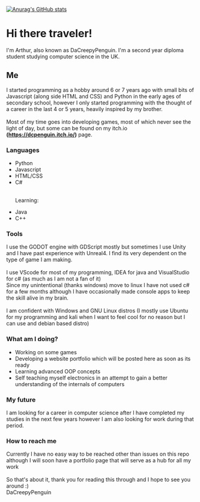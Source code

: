[![Anurag's GitHub stats](https://github-readme-stats.vercel.app/api?username=dacreepypenguin)](https://github.com/anuraghazra/github-readme-stats)

# Hi there traveler!

I'm Arthur, also known as DaCreepyPenguin. I'm a second year diploma student studying computer science in the UK.

## Me
I started programming as a hobby around 6 or 7 years ago with small bits of Javascript (along side HTML and CSS) and Python in the early ages of secondary school, however I only started programming with the thought of a career in the last 4 or 5 years, heavily inspired by my brother.
<br><br>
Most of my time goes into developing games, most of which never see the light of day, but some can be found on my itch.io <b>(https://dcpenguin.itch.io/)</b> page. 
### Languages
<ul>
  <li>Python</li>
  <li>Javascript</li>
  <li>HTML/CSS</li>
  <li>C#</li>
  <br>
  <p>Learning:</p>
  <li>Java</li>
  <li>C++</li>
</ul>

### Tools
I use the GODOT engine with GDScript mostly but sometimes I use Unity and I have past experience with Unreal4. I find its very dependent on the type of game I am making.
<br><br>
I use VScode for most of my programming, IDEA for java and VisualStudio for c# (as much as I am not a fan of it)
<br>
Since my unintentional (thanks windows) move to linux I have not used c# for a few months although I have occasionally made console apps to keep the skill alive in my brain.
<br><br>
I am confident with Windows and GNU Linux distros (I mostly use Ubuntu for my programming and kali when I want to feel cool for no reason but I can use and debian based distro)


### What am I doing?
<ul>
  <li>Working on some games</li>
  <li>Developing a website portfolio which will be posted here as soon as its ready</li>
  <li>Learning advanced OOP concepts</li>
  <li>Self teaching myself electronics in an attempt to gain a better understanding of the internals of computers</li>
</ul>

### My future
I am looking for a career in computer science after I have completed my studies in the next few years however I am also looking for work during that period.

### How to reach me

Currently I have no easy way to be reached other than issues on this repo although I will soon have a portfolio page that will serve as a hub for all my work
<br><br>
So that's about it, thank you for reading this through and I hope to see you around :)
<br>
DaCreepyPenguin
